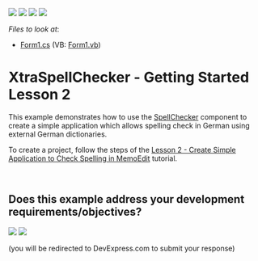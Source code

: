 <!-- default badges list -->
![](https://img.shields.io/endpoint?url=https://codecentral.devexpress.com/api/v1/VersionRange/128612564/24.2.1%2B)
[![](https://img.shields.io/badge/Open_in_DevExpress_Support_Center-FF7200?style=flat-square&logo=DevExpress&logoColor=white)](https://supportcenter.devexpress.com/ticket/details/E2413)
[![](https://img.shields.io/badge/📖_How_to_use_DevExpress_Examples-e9f6fc?style=flat-square)](https://docs.devexpress.com/GeneralInformation/403183)
[![](https://img.shields.io/badge/💬_Leave_Feedback-feecdd?style=flat-square)](#does-this-example-address-your-development-requirementsobjectives)
<!-- default badges end -->
<!-- default file list -->
*Files to look at*:

* [Form1.cs](./CS/WindowsApplication1/Form1.cs) (VB: [Form1.vb](./VB/WindowsApplication1/Form1.vb))
<!-- default file list end -->
# XtraSpellChecker - Getting Started Lesson 2


<p>This example demonstrates how to use the <a href="http://help.devexpress.com/#WindowsForms/clsDevExpressXtraSpellCheckerSpellCheckertopic">SpellChecker</a> component to create a simple application which allows spelling check in German using external German dictionaries.</p>
<p>To create a project, follow the steps of the <a href="http://help.devexpress.com/#WindowsForms/CustomDocument114003">Lesson 2 - Create Simple Application to Check Spelling in MemoEdit</a> tutorial.</p>

<br/>


<!-- feedback -->
## Does this example address your development requirements/objectives?

[<img src="https://www.devexpress.com/support/examples/i/yes-button.svg"/>](https://www.devexpress.com/support/examples/survey.xml?utm_source=github&utm_campaign=xtraspellchecker-getting-started-lesson-2-e2413&~~~was_helpful=yes) [<img src="https://www.devexpress.com/support/examples/i/no-button.svg"/>](https://www.devexpress.com/support/examples/survey.xml?utm_source=github&utm_campaign=xtraspellchecker-getting-started-lesson-2-e2413&~~~was_helpful=no)

(you will be redirected to DevExpress.com to submit your response)
<!-- feedback end -->
